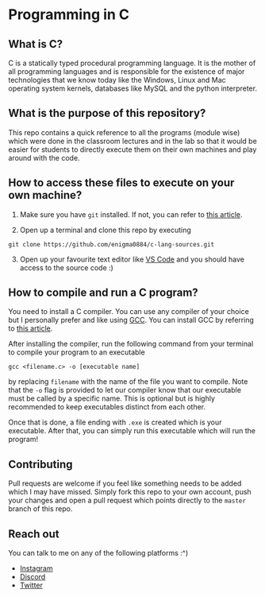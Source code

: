 # Programming in C

## What is C?
<p>
	C is a statically typed procedural programming language. It is the mother of all programming languages and is responsible for the existence of major technologies that we know today like the Windows, Linux and Mac operating system kernels, databases like MySQL and the python interpreter.
</p>

## What is the purpose of this repository?
<p>
	This repo contains a quick reference to all the programs (module wise) which were done in the classroom lectures and in the lab so that it would be easier for students to directly execute them on their own machines and play around with the code.
</p>

## How to access these files to execute on your own machine?
1. Make sure you have `git` installed. If not, you can refer to [this article](https://www.linode.com/docs/guides/how-to-install-git-on-linux-mac-and-windows/).

2. Open up a terminal and clone this repo by executing
```
git clone https://github.com/enigma0884/c-lang-sources.git
```

3. Open up your favourite text editor like [VS Code](https://code.visualstudio.com/) and you should have access to the source code :)

## How to compile and run a C program?
You need to install a C compiler. You can use any compiler of your choice but I personally prefer and like using [GCC](https://gcc.gnu.org/). You can install GCC by referring to [this article](https://www.guru99.com/c-gcc-install.html).

After installing the compiler, run the following command from your terminal to compile your program to an executable
```
gcc <filename.c> -o [executable name]
```
by replacing `filename` with the name of the file you want to compile.
Note that the `-o` flag is provided to let our compiler know that our executable must be called by a specific name. This is optional but is highly recommended to keep executables distinct from each other.

Once that is done, a file ending with `.exe` is created which is your executable. After that, you can simply run this executable which will run the program!

## Contributing
Pull requests are welcome if you feel like something needs to be added which I may have missed. Simply fork this repo to your own account, push your changes and open a pull request which points directly to the `master` branch of this repo.

## Reach out
You can talk to me on any of the following platforms :^)
- [Instagram](https://www.instagram.com/sohan.0884/)
- [Discord](https://discord.com/users/620226249448488981)
- [Twitter](https://twitter.com/enigma0884)
